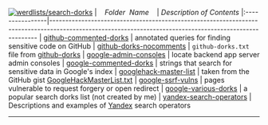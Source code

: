 [![werdlists/search-dorks](https://img.shields.io/badge/werdlists-search-dorks-purple.svg?logo=github&style=popout&longCache=true)](# "werdlists/search-dorks")
|&nbsp;&nbsp;&nbsp;&nbsp;_Folder&nbsp;&nbsp;Name_&nbsp;&nbsp;&nbsp;&nbsp;| _Description of Contents_
|:----------------|--------------------------------------------------------------------------------------------------------------------------------------------------------
| [github-commented-dorks](github-commented-dorks.txt) |  annotated queries for finding sensitive code on GitHub 
| [github-dorks-nocomments](github-dorks-nocomments.txt) | `github-dorks.txt` file from [github-dorks](https://github.com/techguan/github-dorks "Collection of github dorks and helper tool to automate the process of checking dorks")
| [google-admin-consoles](google-admin-consoles.txt) |  locate backend app server admin consoles 
| [google-commented-dorks](google-commented-dorks.txt) |  strings that search for sensitive data in Google's index 
| [googlehack-master-list](googlehack-master-list.txt) |  taken from the GitHub gist [GoogleHackMasterList.txt](https://gist.github.com/cmartinbaughman/5877945) 
| [google-ssrf-vulns](google-ssrf-vulns.txt) |  pages vulnerable to request forgery or open redirect 
| [google-various-dorks](google-various-dorks.txt) |  a popular search dorks list (not created by me) 
| [yandex-search-operators](yandex-search-operators.csv) | Descriptions and examples of [Yandex](https://yandex.com) search operators  

* * *


